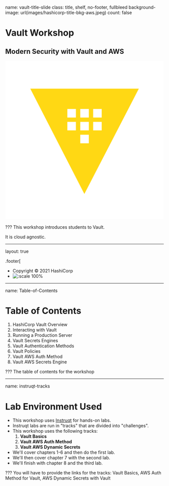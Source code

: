 name: vault-title-slide
class: title, shelf, no-footer, fullbleed
background-image: url(images/hashicorp-title-bkg-aws.jpeg)
count: false

# Vault Workshop
## Modern Security with Vault and AWS

![:scale 15%](images/vault_logo_y.png)

???
This workshop introduces students to Vault.

It is cloud agnostic.

---
layout: true

.footer[
- Copyright © 2021 HashiCorp
- ![:scale 100%](https://hashicorp.github.io/field-workshops-assets/assets/logos/HashiCorp_Icon_Black.svg)

---
name: Table-of-Contents
# Table of Contents

1. HashiCorp Vault Overview
1. Interacting with Vault
1. Running a Production Server
1. Vault Secrets Engines
1. Vault Authentication Methods
1. Vault Policies
1. Vault AWS Auth Method
1. Vault AWS Secrets Engine

???
The table of contents for the workshop

---
name: instruqt-tracks
# Lab Environment Used
* This workshop uses <a href="https://instruqt.com" target="_blank">Instruqt</a> for hands-on labs.
* Instruqt labs are run in "tracks" that are divided into "challenges".
* This workshop uses the following tracks:
    1. **Vault Basics**
    1. **Vault AWS Auth Method**
    1. **Vault AWS Dynamic Secrets**
* We'll cover chapters 1-6 and then do the first lab.
* We'll then cover chapter 7 with the second lab.
* We'll finish with chapter 8 and the third lab.

???
You will have to provide the links for the tracks: Vault Basics, AWS Auth Method for Vault, AWS Dynamic Secrets with Vault
